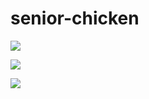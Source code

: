 # senior-chicken

![](https://komarev.com/ghpvc/?username=senior-chicken)

![](https://img.shields.io/badge/Bitcoin-000000?style=for-the-badge&logo=bitcoin&logoColor=white)

![](https://img.shields.io/badge/monero-FF6600?style=for-the-badge&logo=monero&logoColor=white)
